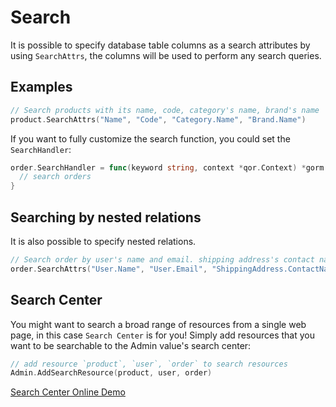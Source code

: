 # Search

It is possible to specify database table columns as a search attributes by using `SearchAttrs`, the columns will be used to perform any search queries.

## Examples

```go
// Search products with its name, code, category's name, brand's name
product.SearchAttrs("Name", "Code", "Category.Name", "Brand.Name")
```

If you want to fully customize the search function, you could set the `SearchHandler`:

```go
order.SearchHandler = func(keyword string, context *qor.Context) *gorm.DB {
  // search orders
}
```

## Searching by nested relations

It is also possible to specify nested relations.

```go
// Search order by user's name and email. shipping address's contact name, addresses.
order.SearchAttrs("User.Name", "User.Email", "ShippingAddress.ContactName", "ShippingAddress.Address1", "ShippingAddress.Address2")
```

## Search Center

You might want to search a broad range of resources from a single web page, in this case `Search Center` is for you!  Simply add resources that you want to be searchable to the Admin value's search center:

```go
// add resource `product`, `user`, `order` to search resources
Admin.AddSearchResource(product, user, order)
```

[Search Center Online Demo](http://demo.getqor.com/admin/!search)

